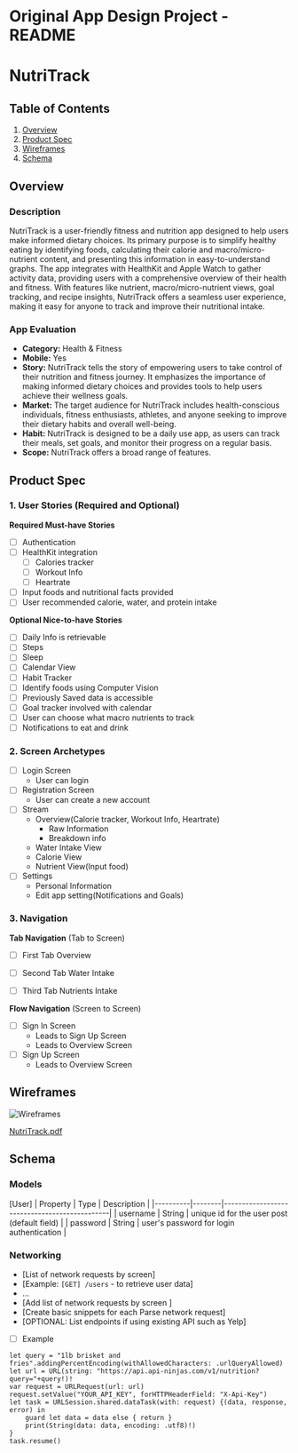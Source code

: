 Original App Design Project - README 
===

# NutriTrack

## Table of Contents

1. [Overview](#Overview)
2. [Product Spec](#Product-Spec)
3. [Wireframes](#Wireframes)
4. [Schema](#Schema)

## Overview

### Description

NutriTrack is a user-friendly fitness and nutrition app designed to help users make informed dietary choices. Its primary purpose is to simplify healthy eating by identifying foods, calculating their calorie and macro/micro-nutrient content, and presenting this information in easy-to-understand graphs. The app integrates with HealthKit and Apple Watch to gather activity data, providing users with a comprehensive overview of their health and fitness. With features like nutrient, macro/micro-nutrient views, goal tracking, and recipe insights, NutriTrack offers a seamless user experience, making it easy for anyone to track and improve their nutritional intake.

### App Evaluation

- **Category:** Health & Fitness
- **Mobile:** Yes
- **Story:**  NutriTrack tells the story of empowering users to take control of their nutrition and fitness journey. It emphasizes the importance of making informed dietary choices and provides tools to help users achieve their wellness goals.
- **Market:** The target audience for NutriTrack includes health-conscious individuals, fitness enthusiasts, athletes, and anyone seeking to improve their dietary habits and overall well-being.
- **Habit:** NutriTrack is designed to be a daily use app, as users can track their meals, set goals, and monitor their progress on a regular basis.
- **Scope:** NutriTrack offers a broad range of features.

## Product Spec

### 1. User Stories (Required and Optional)

**Required Must-have Stories**

- [ ] Authentication
- [ ] HealthKit integration
    - [ ] Calories tracker
    - [ ] Workout Info
    - [ ] Heartrate
- [ ] Input foods and nutritional facts provided
- [ ] User recommended calorie, water, and protein intake

**Optional Nice-to-have Stories**

- [ ] Daily Info is retrievable
- [ ] Steps
- [ ] Sleep
- [ ] Calendar View
- [ ] Habit Tracker
- [ ] Identify foods using Computer Vision
- [ ] Previously Saved data is accessible
- [ ] Goal tracker involved with calendar
- [ ] User can choose what macro nutrients to track
- [ ] Notifications to eat and drink

### 2. Screen Archetypes

- [ ] Login Screen
    * User can login
- [ ] Registration Screen
    * User can create a new account
- [ ] Stream
    * Overview(Calorie tracker, Workout Info, Heartrate)
        * Raw Information
        * Breakdown info
    * Water Intake View
    * Calorie View
    * Nutrient View(Input food)
- [ ] Settings
    * Personal Information
    * Edit app setting(Notifications and Goals)

### 3. Navigation

**Tab Navigation** (Tab to Screen)


- [ ] First Tab Overview 
- [ ] Second Tab Water Intake
- [ ] Third Tab Nutrients Intake


**Flow Navigation** (Screen to Screen)

- [ ] Sign In Screen
  * Leads to Sign Up Screen
  * Leads to Overview Screen
- [ ] Sign Up Screen
  * Leads to Overview Screen


## Wireframes

![Wireframes](https://hackmd.io/_uploads/ryIk6BvlR.jpg)

[NutriTrack.pdf](https://github.com/Topusaha/NutriTrack/files/15123008/NutriTrack.pdf)

## Schema 


### Models

[User]
| Property | Type   | Description                                  |
|----------|--------|----------------------------------------------|
| username | String | unique id for the user post (default field)   |
| password | String | user's password for login authentication      |



### Networking

- [List of network requests by screen]
- [Example: `[GET] /users` - to retrieve user data]
- ...
- [Add list of network requests by screen ]
- [Create basic snippets for each Parse network request]
- [OPTIONAL: List endpoints if using existing API such as Yelp]

- [ ] Example
```
let query = "1lb brisket and fries".addingPercentEncoding(withAllowedCharacters: .urlQueryAllowed)
let url = URL(string: "https://api.api-ninjas.com/v1/nutrition?query="+query!)!
var request = URLRequest(url: url)
request.setValue("YOUR_API_KEY", forHTTPHeaderField: "X-Api-Key")
let task = URLSession.shared.dataTask(with: request) {(data, response, error) in
    guard let data = data else { return }
    print(String(data: data, encoding: .utf8)!)
}
task.resume()

